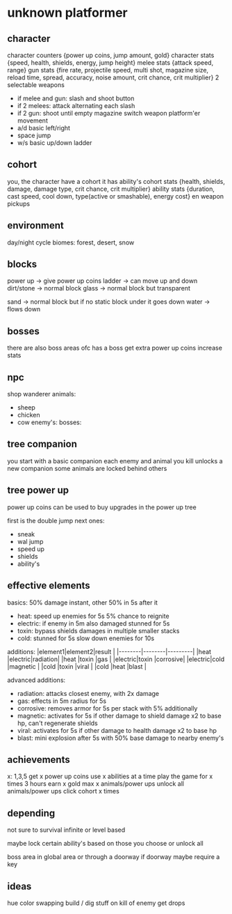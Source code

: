 # unknown platformer

## character
character counters {power up coins, jump amount, gold}
character stats {speed, health, shields, energy, jump height}
melee stats {attack speed, range}
gun stats {fire rate, projectile speed, multi shot, magazine size, reload time, spread, accuracy, noise amount, crit chance, crit multiplier}
2 selectable weapons
- if melee and gun: slash and shoot button
- if 2 melees: attack alternating each slash
- if 2 gun: shoot until empty magazine switch weapon
platform'er movement
- a/d basic left/right
- space jump
- w/s basic up/down ladder

## cohort
you, the character have a cohort
it has ability's
cohort stats {health, shields, damage, damage type, crit chance, crit multiplier}
ability stats {duration, cast speed, cool down, type(active or smashable), energy cost}
en weapon pickups

## environment
day/night cycle
biomes: forest, desert, snow

## blocks
power up -> give power up coins
ladder -> can move up and down
dirt/stone -> normal block
glass -> normal block but transparent
<!-- chest -> store items -->
sand -> normal block but if no static block under it goes down
water -> flows down

## bosses
there are also boss areas
ofc has a boss
get extra power up coins
increase stats

## npc
shop
wanderer
animals:
- sheep
- chicken
- cow
enemy's:
bosses:

## tree companion
you start with a basic companion
each enemy and animal you kill
unlocks a new companion
some animals are locked behind others

## tree power up
power up coins can be used to buy upgrades in the power up tree

first is the double jump 
next ones:
- sneak
- wal jump
- speed up
- shields
- ability's

## effective elements
basics:
50% damage instant, other 50% in 5s after it

- heat:
    speed up enemies for 5s
    5% chance to reignite
- electric: 
    if enemy in 5m also damaged
    stunned for 5s
- toxin:
    bypass shields
    damages in multiple smaller stacks
- cold:
    stunned for 5s
    slow down enemies for 10s

additions:
|element1|element2|result   |
|--------|--------|---------|
|heat    |electric|radiation|
|heat    |toxin   |gas      |
|electric|toxin   |corrosive|
|electric|cold    |magnetic |
|cold    |toxin   |viral    |
|cold    |heat    |blast    |

advanced additions:
- radiation:
    attacks closest enemy, with 2x damage
- gas:
    effects in 5m radius for 5s
- corrosive:
    removes armor for 5s per stack with 5% additionally
- magnetic:
    activates for 5s if other damage to shield damage x2 to base hp, can't regenerate shields
- viral:
    activates for 5s if other damage to health damage x2 to base hp
- blast:
    mini explosion after 5s with 50% base damage to nearby enemy's

## achievements
x: 1,3,5
get x power up coins
use x abilities at a time
play the game for x times 3 hours
earn x gold
max x animals/power ups
unlock all animals/power ups
click cohort x times

## depending
not sure to survival infinite 
or level based

maybe lock certain ability's based on those you choose 
or unlock all

boss area in global area or through a doorway
if doorway maybe require a key

## ideas
hue color swapping
build / dig stuff
on kill of enemy get drops